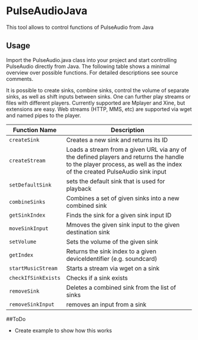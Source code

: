 # PulseAudioJava
This tool allows to control functions of PulseAudio from Java

## Usage
Import the PulseAudio.java class into your project and start controlling PulseAudio directly from Java. The following table shows a minimal overview over possible functions. For detailed descriptions see source comments.

It is possible to create sinks, combine sinks, control the volume of separate sinks, as well as shift inputs between sinks. One can further play streams or files with different players. Currently supported are Mplayer and Xine, but extensions are easy. Web streams (HTTP, MMS, etc) are supported via wget and named pipes to the player.

Function Name  | Description
------------- | -------------
```createSink``` | Creates a new sink and returns its ID
```createStream``` | Loads a stream from a given URL via any of the defined players and returns the handle to the player process, as well as the index of the created PulseAudio sink input
```setDefaultSink``` | sets the default sink that is used for playback
```combineSinks``` | Combines a set of given sinks into a new combined sink
```getSinkIndex``` | Finds the sink for a given sink input ID
```moveSinkInput``` | Mmoves the given sink input to the given destination sink
```setVolume``` | Sets the volume of the given sink
```getIndex``` | Returns the sink index to a given deviceIdentifier (e.g. soundcard)
```startMusicStream``` | Starts a stream via wget on a sink
```checkIfSinkExists``` | Checks if a sink exists
```removeSink``` | Deletes a combined sink from the list of sinks
```removeSinkInput``` | removes an input from a sink

##ToDo
- Create example to show how this works
